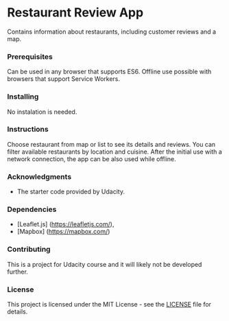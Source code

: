 # Restaurant Review App
Contains information about restaurants, including customer reviews and a map.

### Prerequisites
Can be used in any browser that supports ES6. Offline use possible with browsers that support Service Workers.

### Installing
No instalation is needed.

### Instructions
Choose restaurant from map or list to see its details and reviews. You can filter available restaurants by location and cuisine.
After the initial use with a network connection, the app can be also used while offline.

### Acknowledgments
* The starter code provided by Udacity.

### Dependencies
* [Leaflet.js] (https://leafletjs.com/),
* [Mapbox] (https://mapbox.com/)

### Contributing
This is a project for Udacity course and it will likely not be developed further.

### License
This project is licensed under the MIT License - see the [LICENSE](https://github.com/Trufs/restaurant-reviews/blob/master/LICENSE) file for details.




